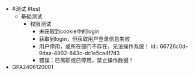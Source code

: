 - #测试 #test
	- 基础测试
		- 权限测试
			- 未获取到cookie中的login
			- 获取到login，但获取用户登录信息失败
			- 用户停用，或所在部门不存在，无法操作系统！
			  id:: 66726c0d-9daa-4902-843c-dc1e5ca4f7d3
			- 错误：已离职或已停用，禁止操作数据！
- GPA2406120001